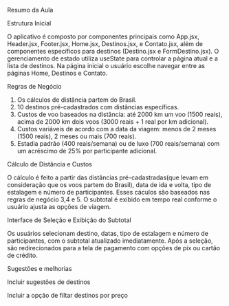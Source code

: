 Resumo da Aula

Estrutura Inicial

O aplicativo é composto por componentes principais como App.jsx, Header.jsx, Footer.jsx, Home.jsx, Destinos.jsx, e Contato.jsx, além de componentes específicos para destinos (Destino.jsx e FormDestino.jsx). O gerenciamento de estado utiliza useState para controlar a página atual e a lista de destinos. Na página inicial o usuário escolhe navegar entre as páginas Home, Destinos e Contato.

Regras de Negócio
1. Os cálculos de distância partem do Brasil.
2. 10 destinos pré-cadastrados com distâncias específicas.
3. Custos de voo baseados na distância: até 2000 km um voo (1500 reais), acima de 2000 km dois voos (3000 reais + 1 real por km adicional).
4. Custos variáveis de acordo com a data da viagem: menos de 2 meses (1500 reais), 2 meses ou mais (700 reais).
5. Estadia padrão (400 reais/semana) ou de luxo (700 reais/semana) com um acréscimo de 25% por participante adicional.

Cálculo de Distância e Custos

O cálculo é feito a partir das distâncias pré-cadastradas(que levam em consideração que os voos partem do Brasil), data de ida e volta, tipo de estalagem e número de participantes.
Esses cáculos são baseados nas regras de negócio 3,4 e 5. O subtotal é exibido em tempo real conforme o usuário ajusta as opções de viagem.

Interface de Seleção e Exibição do Subtotal

Os usuários selecionam destino, datas, tipo de estalagem e número de participantes, com o subtotal atualizado imediatamente. Após a seleção, são redirecionados para a tela de pagamento com opções de pix ou cartão de crédito.

Sugestões e melhorias

Incluir sugestões de destinos

Incluir a opção de filtar destinos por preço
